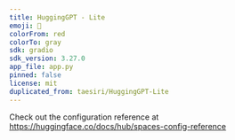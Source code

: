 ```yaml
---
title: HuggingGPT - Lite
emoji: 🎐
colorFrom: red
colorTo: gray
sdk: gradio
sdk_version: 3.27.0
app_file: app.py
pinned: false
license: mit
duplicated_from: taesiri/HuggingGPT-Lite
---
```


Check out the configuration reference at https://huggingface.co/docs/hub/spaces-config-reference

